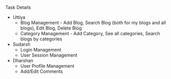 Task Details
- Uttiya
   - Blog Management - Add Blog, Search Blog (both for my blogs and all blogs), Edit Blog, Delete Blog
   - Category Management - Add Category, See all categories, Search blogs by categories
- Sudarsh
   - Login Management
   - User Session Management
- Dharshan
   - User Profile Management
   - Add/Edit Comments 
